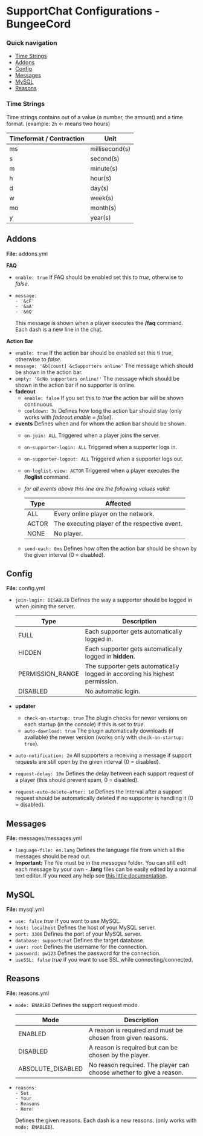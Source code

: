 # SupportChat Configurations - BungeeCord

### Quick navigation

* [Time Strings](#time-strings)
* [Addons](#addons)
* [Config](#config)
* [Messages](#messages)
* [MySQL](#mysql)
* [Reasons](#reasons)

### Time Strings

Time strings contains out of a value (a number, the amount) and a time format. (example: ```2h``` <- means two hours)

Timeformat / Contraction | Unit
------------------------ | ----
ms | millisecond(s)
s | second(s)
m | minute(s)
h | hour(s)
d | day(s)
w | week(s)
mo | month(s)
y | year(s)

## Addons

**File:** addons.yml

**FAQ**

* ```enable: true``` If FAQ should be enabled set this to *true*, otherwise to *false*.
* ```
  message:
  - '&cF'
  - '&aA'
  - '&6Q'
  ```
  This message is shown when a player executes the **/faq** command. Each dash is a new line in the chat.
  
**Action Bar**

* ```enable: true``` If the action bar should be enabled set this ti *true*, otherwise to *false*.
* ```message: '&b[count] &cSupporters online'``` The message which should be shown in the action bar.
* ```empty: '&cNo supporters online!'``` The message which should be shown in the action bar if no supporter is online.
* **fadeout**
  * ```enable: false``` If you set this to *true* the action bar will be shown continuous.
  * ```cooldown: 3s``` Defines how long the action bar should stay (only works with *fadeout.enable = false*).
* **events** Defines when and for whom the action bar should be shown.
  * ```on-join: ALL``` Triggered when a player joins the server.
  * ```on-supporter-login: ALL``` Triggered when a supporter logs in.
  * ```on-supporter-logout: ALL``` Triggered when a supporter logs out.
  * ```on-loglist-view: ACTOR``` Triggered when a player executes the **/loglist** command.
  * *for all events above this line are the following values valid:*

    Type | Affected
    ---- | --------
    ALL | Every online player on the network.
    ACTOR | The executing player of the respective event.
    NONE | No player.
  
  * ```send-each: 0ms``` Defines how often the action bar should be shown by the given interval (0 = disabled).
  
## Config

**File:** config.yml

* ```join-login: DISABLED``` Defines the way a supporter should be logged in when joining the server.

  Type | Description
  ---- | -----------
  FULL | Each supporter gets automatically logged in.
  HIDDEN | Each supporter gets automatically logged in **hidden**.
  PERMISSION_RANGE | The supporter gets automatically logged in according his highest permission.
  DISABLED | No automatic login.

* **updater**
  * ```check-on-startup: true``` The plugin checks for newer versions on each startup (in the console) if this is set to *true*.
  * ```auto-download: true``` The plugin automatically downloads (if available) the newer version (works only with ```check-on-startup: true```).
* ```auto-notification: 2m``` All supporters a receiving a message if support requests are still open by the given interval (0 = disabled).
* ```request-delay: 10m``` Defines the delay between each support request of a player (this should prevent spam, 0 = disabled).
* ```request-auto-delete-after: 1d``` Defines the interval after a support request should be automatically deleted if no supporter is handling it (0 = disabled).

## Messages

**File:** messages/messages.yml

* ```language-file: en.lang``` Defines the language file from which all the messages should be read out.
* **Important:** The file must be in the *messages* folder. You can still edit each message by your own - **.lang** files can be easily edited by a normal text editor. If you need any help see [this little documentation](https://github.com/SpinAndDrain/LibsCollection/blob/master/libraries/LScript.md).

## MySQL

**File:** mysql.yml

* ```use: false``` *true* if you want to use MySQL.
* ```host: localhost``` Defines the host of your MySQL server.
* ```port: 3306``` Defines the port of your MySQL server.
* ```database: supportchat``` Defines the target database.
* ```user: root``` Defines the username for the connection.
* ```password: pw123``` Defines the password for the connection.
* ```useSSL: false``` *true* if you want to use SSL while connecting/connected.

## Reasons

**File:** reasons.yml

* ```mode: ENABLED``` Defines the support request mode.

  Mode | Description
  ---- | -----------
  ENABLED | A reason is required and must be chosen from given reasons.
  DISABLED | A reason is required but can be chosen by the player.
  ABSOLUTE_DISABLED | No reason required. The player can choose whether to give a reason.
  
* ```
  reasons:
  - Set
  - Your
  - Reasons
  - Here!
  ```
  Defines the given reasons. Each dash is a new reasons. (only works with ```mode: ENABLED```).
